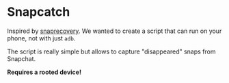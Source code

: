# Snapcatch
Inspired by [snaprecovery](https://github.com/sdushantha/snaprecovery). We wanted to create a script that can run on your phone, not with just `adb`.

The script is really simple but allows to capture "disappeared" snaps from Snapchat.

**Requires a rooted device!**
